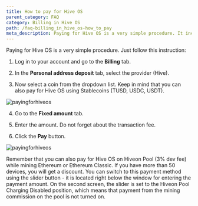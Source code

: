 ```yaml
---
title: How to pay for Hive OS
parent_category: FAQ
category: Billing in Hive OS
path: /faq-billing_in_hive_os-how_to_pay
meta_description: Paying for Hive OS is a very simple procedure. It includes only few steps, and this instruction will tell you how to complete them.
---
```

Paying for Hive OS is a very simple procedure. Just follow this instruction:

1. Log in to your account and go to the **Billing** tab.

2. In the **Personal address deposit** tab, select the provider (Hive).

3. Now select a coin from the dropdown list. Keep in mind that you can also pay for Hive OS using Stablecoins (TUSD, USDC, USDT).

<img src="https://lbd.hiveos.farm/kb/images/payinghiveosen1.jpg" alt="payingforhiveos">

4. Go to the **Fixed amount** tab.

5. Enter the amount. Do not forget about the transaction fee.

6. Click the **Pay** button.

<img src="https://lbd.hiveos.farm/kb/images/payinghiveosen2.jpg" alt="payingforhiveos">


Remember that you can also pay for Hive OS on Hiveon Pool (3% dev fee) while mining Ethereum or Ethereum Classic. If you have more than 50 devices, you will get a discount. You can switch to this payment method using the slider button - it is located right below the window for entering the payment amount. On the second screen, the slider is set to the Hiveon Pool Charging Disabled position, which means that payment from the mining commission on the pool is not turned on.
